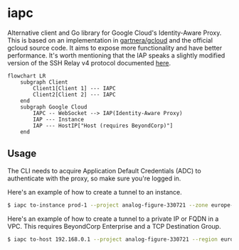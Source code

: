 # iapc
Alternative client and Go library for Google Cloud's Identity-Aware Proxy. This is based on an implementation in [gartnera/gcloud](https://github.com/gartnera/gcloud) and the official gcloud source code. It aims to expose more functionality and have better performance. It's worth mentioning that the IAP speaks a slightly modified version of the SSH Relay v4 protocol documented [here](https://chromium.googlesource.com/apps/libapps/+/HEAD/nassh/docs/relay-protocol.md#corp-relay-v4).

```mermaid
flowchart LR
    subgraph Client
        Client1[Client 1] --- IAPC
        Client2[Client 2] --- IAPC
    end
    subgraph Google Cloud
        IAPC -- WebSocket --> IAP(Identity-Aware Proxy)
        IAP --- Instance
        IAP --- HostIP["Host (requires BeyondCorp)"]
    end
```

## Usage
The CLI needs to acquire Application Default Credentials (ADC) to authenticate with the proxy, so make sure you're logged in.

Here's an example of how to create a tunnel to an instance.

```sh
$ iapc to-instance prod-1 --project analog-figure-330721 --zone europe-west2-a
```

Here's an example of how to create a tunnel to a private IP or FQDN in a VPC. This requires BeyondCorp Enterprise and a TCP Destination Group.

```sh
$ iapc to-host 192.168.0.1 --project analog-figure-330721 --region europe-west2 --network prod --dest-group prod
```